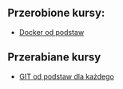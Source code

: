 ## Przerobione kursy:
* [Docker od podstaw](https://www.udemy.com/course/docker-od-podstaw-dla-programistow-i-nie-tylko/)

## Przerabiane kursy
* [GIT od podstaw dla każdego](https://www.udemy.com/course/git-od-podstaw-dla-kazdego/)